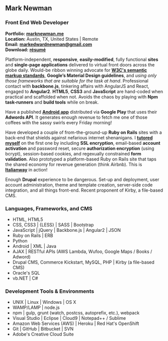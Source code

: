## Mark Newman
### Front End Web Developer

**Portfolio:** **[marknewman.me](https://markedwardnewman.github.io)**<br>
**Location:** Austin, TX, United States | Remote<br>
**Email:** **markedwardnewman@gmail.com**<br>
**Download:** **[résumé](http://www.markedwardnewman.com/assets/misc/MarkNewmanResume.docx)**

Platform-independent, **responsive**, **easily-modified**, fully functional **sites** and **single-page applications** delivered to virtual front doors across the globe daily. Would-be ribbon winning advocate for **[W3C's semantic markup standards](https://validator.w3.org/nu/?doc=http%3A%2F%2Fmarkedwardnewman.com%2F&showoutline=yes)**, **Google’s Material Design guidelines**, and *using only those frameworks that are suitable for the task at hand*. Professional contact with **backbone.js**, tinkering affairs with AngularJS and React, engaged to **Angular2**. **HTML5**, **CSS3** and **JavaScript** are hand-coded when practical and scaffolded when not. Avoids the chaos by playing with **Npm task-runners** and **build tools** while on break.

Have a published **[Android app](https://play.google.com/store/apps/details?id=com.thelazyboyfriend.app&hl=en)** distributed via **Google Play** that uses their **Adwords API**. It generates enough revenue to fetch me one of those coffees with the sassy swirls every Friday morning!

Have developed a couple of from-the-ground-up **Ruby on Rails** sites with a back-end that shields against nefarious internet shenanigans. I **[tutored myself](https://github.com/markedwardnewman/sample_app)** on the first one by including **SSL encryption**, email-based **account activation** and password reset, secure **authorization encryption** (using bcrypt), session-based cookies, and regexually constrained **form validation**. Also prototyped a platform-based Ruby on Rails site that taps the shared economy for revenue generation (think Airbnb). This is **[Italianway](https://en.italianway.house/)** in action!

Enough **Drupal** experience to be dangerous. Set-up and deployment, user account administration, theme and template creation, server-side code integration, and all things front-end. Recent proponent of Kirby, a file-based CMS.

### Languages, Frameworks, and CMS

- HTML, HTML5
- CSS, CSS3 | {LESS} | SASS | Bootstrap
- JavaScript | jQuery | Backbone.js | Angular2 | JSON
- Ruby on Rails | ERB
- Python
- Android | XML | Java
- AJAX | RESTful APIs (AWS Lambda, Wufoo, Google Maps / Books / Adword)
- Drupal CMS, Commerce Kickstart, MySQL, PHP | Kirby (a file-based CMS)
- Oracle's SQL
- vb.NET | C#

### Development Tools & Environments
- UNIX | Linux | Windows | OS X
- WAMP/LAMP | node.js
- npm | gulp, grunt (watch, postcss, autoprefix, etc.), webpack
- Visual Studio | Eclipse | Cloud9 | Notepad++ / Sublime
- Amazon Web Services (AWS) | Heroku | Red Hat's OpenShift
- Git | GitHub | Bitbucket | SVN
- Adobe's Creative Cloud Suite

